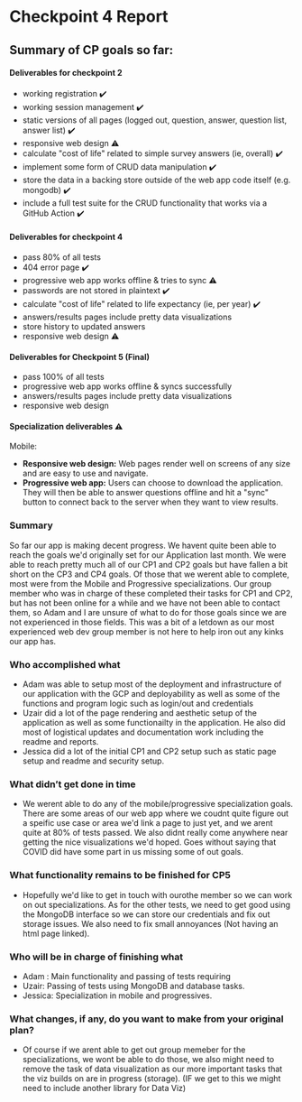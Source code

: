 # Checkpoint 4 Report

## Summary of CP goals so far: 

#### Deliverables for checkpoint 2

* working registration ✔️ 
* working session management ✔️
* static versions of all pages (logged out, question, answer, question list, answer list) ✔️ 
* responsive web design ⚠️
* calculate "cost of life" related to simple survey answers (ie, overall) ✔️
* implement some form of CRUD data manipulation ✔️
* store the data in a backing store outside of the web app code itself (e.g. mongodb) ✔️
* include a full test suite for the CRUD functionality that works via a GitHub Action ✔️


#### Deliverables for checkpoint 4

* pass 80% of all tests
* 404 error page ✔️
* progressive web app works offline & tries to sync ⚠️
* passwords are not stored in plaintext ✔️
* calculate "cost of life" related to life expectancy (ie, per year) ✔️
* answers/results pages include pretty data visualizations 
* store history to updated answers
* responsive web design ⚠️

#### Deliverables for Checkpoint 5 (Final)

* pass 100% of all tests
* progressive web app works offline & syncs successfully 
* answers/results pages include pretty data visualizations
* responsive web design 

#### Specialization deliverables ⚠️

Mobile:
* **Responsive web design:** Web pages render well on screens of any size and are easy to use and navigate.
* **Progressive web app:** Users can choose to download the application. They will then be able to answer questions offline and hit a "sync" button to connect back to the server when they want to view results.

### Summary
So far our app is making decent progress. We havent quite been able to reach the goals we'd originally set for our Application last month.
We were able to reach pretty much all of our CP1 and CP2 goals but have fallen a bit short on the CP3 and CP4 goals. Of those that we werent able to complete,
most were from the Mobile and Progressive specializations. Our group member who was in charge of these completed their tasks for CP1 and CP2,
but has not been online for a while and we have not been able to contact them, so Adam and I are unsure of what to do for
those goals since we are not experienced in those fields. This was a bit of a letdown as our most experienced web dev group member is not here to help iron out any kinks our app has.

### Who accomplished what
* Adam was able to setup most of the deployment and infrastructure of our application with the GCP and deployability as well as some of the functions and
program logic such as login/out and credentials
* Uzair did a lot of the page rendering and aesthetic setup of the application as well as some functionailty in the application. He also did most of logistical updates
and documentation work including the readme and reports.
* Jessica did a lot of the initial CP1 and CP2 setup such as static page setup and readme and security setup.

### What didn’t get done in time
 * We werent able to do any of the mobile/progressive specialization goals. There are some areas of our web app where we coudnt quite figure out a speific use case or
 area we'd link a page to just yet, and we arent quite at 80% of tests passed. We also didnt really come anywhere near getting the nice visualizations
 we'd hoped. Goes without saying that COVID did have some part in us missing some of out goals.
 
 ### What functionality remains to be finished for CP5
* Hopefully we'd like to get in touch with ourothe member so we can work on out specializations. As for the other tests, we need to get good
using the MongoDB interface so we can store our credentials and fix out storage issues. We also need to fix small annoyances (Not having an html page linked).

### Who will be in charge of finishing what
* Adam : Main functionality and passing of tests requiring
* Uzair: Passing of tests using MongoDB and database tasks.
* Jessica: Specialization in mobile and progressives.

### What changes, if any, do you want to make from your original plan?
* Of course if we arent able to get out group memeber for the specializations, we wont be able to do those, we also might need to remove the task of data visualization
as our more important tasks that the viz builds on are in progress (storage). (IF we get to this we might need to include another library for Data Viz)

